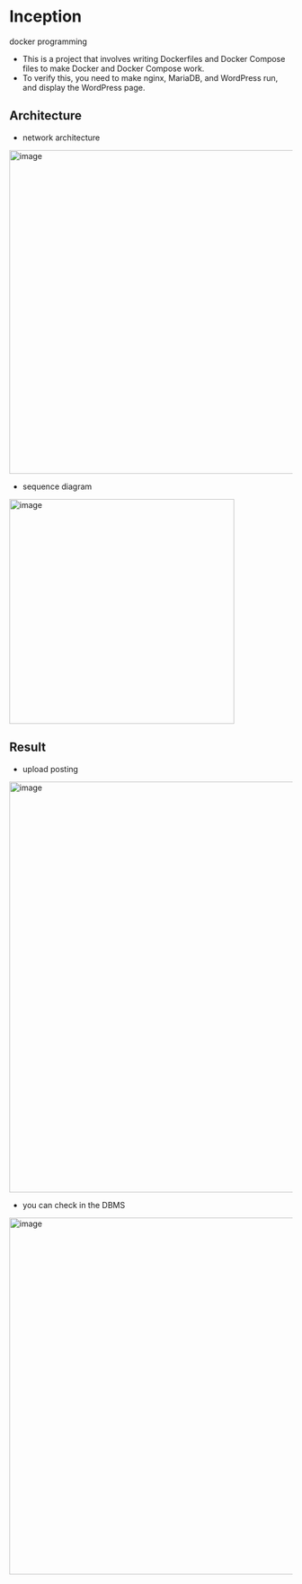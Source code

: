 # Inception
docker programming
* This is a project that involves writing Dockerfiles and Docker Compose files to make Docker and Docker Compose work.
* To verify this, you need to make nginx, MariaDB, and WordPress run, and display the WordPress page.

## Architecture
- network architecture
<img width="576" alt="image" src="https://github.com/user-attachments/assets/e2af77a7-8825-46f9-bf91-8467a5e7acf4">

- sequence diagram
<img width="400" alt="image" src="https://github.com/user-attachments/assets/4b5378b4-d002-40bf-a536-c4c54c987b03">

## Result
- upload posting
<img width="731" alt="image" src="https://github.com/user-attachments/assets/a6729b72-69c4-4da6-b8e2-c1b635654529">

- you can check in the DBMS
<img width="635" alt="image" src="https://github.com/user-attachments/assets/ff008ecc-a32e-47dc-94f3-9c20122118a8">
